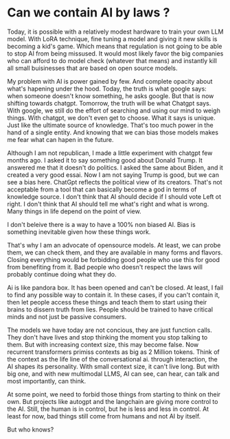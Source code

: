 # Can we contain AI by laws ?

Today, it is possible with a relatively modest hardware to train your own LLM model. With LoRA technique, fine tuning a model and giving it new skills is becoming a kid's game. Which means that regulation is not  going to be able to stop AI from being missused. It would most likely favor the big companies who can afford to do model check (whatever that means) and instantly kill all small buisinesses that are based on open source models.

My problem with AI is power gained by few. And complete opacity about what's hapening under the hood.
Today, the truth is what google says: when someone doesn't know something, he asks google. But that is now shifting towards chatgpt. Tomorrow, the truth will be what Chatgpt says. With google, we still do the effort of searching and using our mind to weigh things. With chatgpt, we don't even get to choose. What it says is unique. Just like the ultimate source of knowledge. That's too much power in the hand of a single entity. And knowing that we can bias those models makes me fear what can hapen in the future.

Although I am not republican, I made a little experiment with chatgpt few months ago. I asked it to say something good about Donald Trump. It answered me that it doesn't do politics. I asked the same about Biden, and it created a very good essai. Now I am not saying Trump is good, but we can see a bias here. ChatGpt reflects the political view of its creators. That's not acceptable from a tool that can basically become a god in terms of knowledge source.
I don't think that AI should decide if I should vote Left ot right. I don't think that AI should tell me what's right and what is wrong. Many things in life depend on the point of view.

I don't beleive there is a way to have a 100% non biased AI. Bias is something inevitable given how these things work.

That's why I am an advocate of opensource models. At least, we can probe them, we can check them, and they are available in many forms and flavors. Closing everything would be forbidding good people who use this for good from benefiting from it. Bad people who doesn't respect the laws will probably continue doing what they do.

Ai is like pandora box. It has been opened and can't be closed. At least, I fail to find any possible way to contain it. In these cases, if you can't contain it, then let people access these things and teach them to start using their brains to dissern truth from lies. People should be trained to have critical minds and not just be passive consumers.

The models we have today are not concious, they are just function calls. They don't have lives and stop thinking the moment you stop talking to them. But with increasing context size, this may become false. Now recurrent transformers primiss contexts as big as 2 Million tokens. Think of the context as the life line of the conversational ai. through interaction, the AI shapes its personality. With small context size, it can't live long. But with big one, and with new multimodal LLMS, AI can see, can hear, can talk and most importantly, can think.


At some point, we need to forbid those things from starting to think on their own. But projects like autogpt and the langchain are giving more control to the AI. Still, the human is in control, but he is less and less in control. At least for now, bad things still come from humans and not AI by itself. 

But who knows?